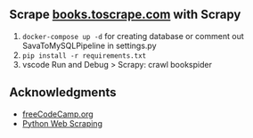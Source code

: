 ## Scrape [books.toscrape.com](https://books.toscrape.com/) with Scrapy

1. `docker-compose up -d` for creating database or comment out SavaToMySQLPipeline in settings.py
2. `pip install -r requirements.txt`
2. vscode Run and Debug > Scrapy: crawl bookspider

## Acknowledgments

* [freeCodeCamp.org](https://www.youtube.com/c/Freecodecamp)
* [Python Web Scraping](https://www.youtube.com/watch?v=mBoX_JCKZTE)
